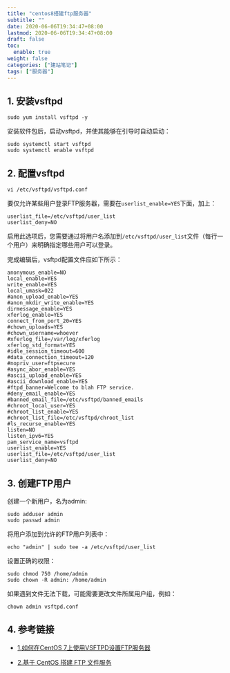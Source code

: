 ```yaml
---
title: "centos8搭建ftp服务器"
subtitle: ""
date: 2020-06-06T19:34:47+08:00
lastmod: 2020-06-06T19:34:47+08:00
draft: false
toc:
  enable: true
weight: false
categories: ["建站笔记"]
tags: ["服务器"]
---
```


## 1. 安装vsftpd

```
sudo yum install vsftpd -y
```

安装软件包后，启动vsftpd，并使其能够在引导时自动启动：

```
sudo systemctl start vsftpd
sudo systemctl enable vsftpd
```

## 2. 配置vsftpd

```
vi /etc/vsftpd/vsftpd.conf
```

要仅允许某些用户登录FTP服务器，需要在`userlist_enable=YES`下面，加上：

```
userlist_file=/etc/vsftpd/user_list
userlist_deny=NO
```

启用此选项后，您需要通过将用户名添加到`/etc/vsftpd/user_list`文件（每行一个用户）来明确指定哪些用户可以登录。

完成编辑后，vsftpd配置文件应如下所示：

```
anonymous_enable=NO
local_enable=YES
write_enable=YES
local_umask=022
#anon_upload_enable=YES
#anon_mkdir_write_enable=YES
dirmessage_enable=YES
xferlog_enable=YES
connect_from_port_20=YES
#chown_uploads=YES
#chown_username=whoever
#xferlog_file=/var/log/xferlog
xferlog_std_format=YES
#idle_session_timeout=600
#data_connection_timeout=120
#nopriv_user=ftpsecure
#async_abor_enable=YES
#ascii_upload_enable=YES
#ascii_download_enable=YES
#ftpd_banner=Welcome to blah FTP service.
#deny_email_enable=YES
#banned_email_file=/etc/vsftpd/banned_emails
#chroot_local_user=YES
#chroot_list_enable=YES
#chroot_list_file=/etc/vsftpd/chroot_list
#ls_recurse_enable=YES
listen=NO
listen_ipv6=YES
pam_service_name=vsftpd
userlist_enable=YES
userlist_file=/etc/vsftpd/user_list
userlist_deny=NO
```

## 3. 创建FTP用户

创建一个新用户，名为admin:

```
sudo adduser admin
sudo passwd admin
```

将用户添加到允许的FTP用户列表中：

```
echo "admin" | sudo tee -a /etc/vsftpd/user_list
```

设置正确的权限：

```
sudo chmod 750 /home/admin
sudo chown -R admin: /home/admin
```

如果遇到文件无法下载，可能需要更改文件所属用户组，例如：

```
chown admin vsftpd.conf
```

## 4. 参考链接

+ [1.如何在CentOS 7上使用VSFTPD设置FTP服务器](https://www.myfreax.com/how-to-setup-ftp-server-with-vsftpd-on-centos-7/)

+ [2.基于 CentOS 搭建 FTP 文件服务](https://blog.csdn.net/zyw_java/article/details/75212608)

